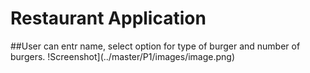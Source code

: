 # Restaurant Application
##User can entr name, select option for type of burger and number of burgers.
!Screenshot](../master/P1/images/image.png)
